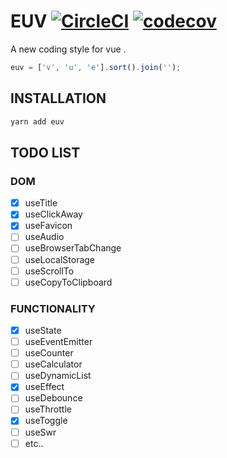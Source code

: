 # EUV [![CircleCI](https://circleci.com/gh/Awesome-Creators/euv.svg?style=svg&circle-token=74859479154a741060b1bd036508b21782ae7424)](https://circleci.com/gh/Awesome-Creators/euv) [![codecov](https://codecov.io/gh/Awesome-Creators/euv/branch/master/graph/badge.svg?token=FA4WQGNR20)](https://codecov.io/gh/Awesome-Creators/euv)

A new coding style for vue .

```js
euv = ['v', 'u', 'e'].sort().join('');
```

## INSTALLATION

```bash
yarn add euv
```

## TODO LIST

### DOM

- [x] useTitle
- [x] useClickAway
- [x] useFavicon
- [ ] useAudio
- [ ] useBrowserTabChange
- [ ] useLocalStorage
- [ ] useScrollTo
- [ ] useCopyToClipboard

### FUNCTIONALITY

- [x] useState
- [ ] useEventEmitter
- [ ] useCounter
- [ ] useCalculator
- [ ] useDynamicList
- [x] useEffect
- [ ] useDebounce
- [ ] useThrottle
- [x] useToggle
- [ ] useSwr
- [ ] etc..
